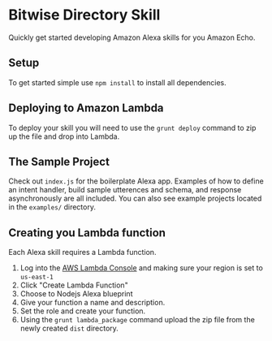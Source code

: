 # Bitwise Directory Skill

Quickly get started developing Amazon Alexa skills for you Amazon Echo.

## Setup

To get started simple use `npm install` to install all dependencies.

## Deploying to Amazon Lambda

To deploy your skill you will need to use the `grunt deploy` command to zip up the file and drop into Lambda.

## The Sample Project

Check out `index.js` for the boilerplate Alexa app. Examples of how to define an intent handler, build sample utterences and schema, and response asynchronously are all included. You can also see example projects located in the `examples/` directory.

## Creating you Lambda function

Each Alexa skill requires a Lambda function. 

1. Log into the [AWS Lambda Console](https://console.aws.amazon.com/lambda/home?region=us-east-1#/functions) and making sure your region is set to `us-east-1`
2. Click "Create Lambda Function"
3. Choose to Nodejs Alexa blueprint
4. Give your function a name and description.
5. Set the role and create your function.
6. Using the `grunt lambda_package` command upload the zip file from the newly created `dist` directory.
